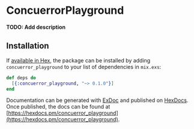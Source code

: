 # ConcuerrorPlayground

**TODO: Add description**

## Installation

If [available in Hex](https://hex.pm/docs/publish), the package can be installed
by adding `concuerror_playground` to your list of dependencies in `mix.exs`:

```elixir
def deps do
  [{:concuerror_playground, "~> 0.1.0"}]
end
```

Documentation can be generated with [ExDoc](https://github.com/elixir-lang/ex_doc)
and published on [HexDocs](https://hexdocs.pm). Once published, the docs can
be found at [https://hexdocs.pm/concuerror_playground](https://hexdocs.pm/concuerror_playground).

